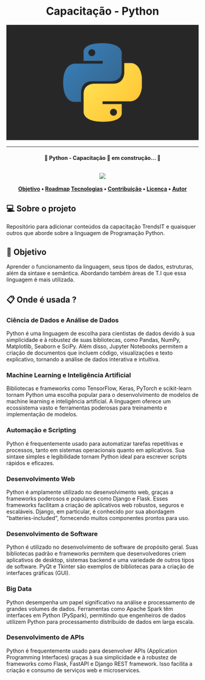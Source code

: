 <h1 align="center">Capacitação - Python </h1>
<img alt="Python" title="#Python" src="./assets/readme/python-alt.png" />
<hr>
<h4 align="center"> 
	🚧 Python - Capacitação 🚀 em construção... 🚧
<p align="center">
	<br>
  <img src="https://img.shields.io/static/v1?label=Linguagem&message=Python&color=3776AB&style=for-the-badge&logo=python"

</h4>

<p align="center">
 <a href="#objetivo">Objetivo</a> •
 <a href="https://roadmap.sh/python" target="_blank" rel="noopener noreferrer">Roadmap</a> 
 <a href="#tecnologias">Tecnologias</a> • 
 <a href="#contribuicao">Contribuição</a> • 
 <a href="#licenc-a">Licença</a> • 
 <a href="#autor">Autor</a>
</p>

## 💻 Sobre o projeto
Repositório para adicionar conteúdos da capacitação TrendsIT e quaisquer outros que aborde sobre a linguagem de Programação Python.

## 📔 Objetivo
Aprender o funcionamento da linguagem, seus tipos de dados, estruturas, além da sintaxe e semântica. Abordando também áreas de T.I que essa linguagem é mais utilizada.

## 📋 Onde é usada ?

### Ciência de Dados e Análise de Dados
Python é uma linguagem de escolha para cientistas de dados devido à sua simplicidade e à robustez de suas bibliotecas, como Pandas, NumPy, Matplotlib, Seaborn e SciPy. Além disso, Jupyter Notebooks permitem a criação de documentos que incluem código, visualizações e texto explicativo, tornando a análise de dados interativa e intuitiva.

### Machine Learning e Inteligência Artificial
Bibliotecas e frameworks como TensorFlow, Keras, PyTorch e scikit-learn tornam Python uma escolha popular para o desenvolvimento de modelos de machine learning e inteligência artificial. A linguagem oferece um ecossistema vasto e ferramentas poderosas para treinamento e implementação de modelos.

### Automação e Scripting
Python é frequentemente usado para automatizar tarefas repetitivas e processos, tanto em sistemas operacionais quanto em aplicativos. Sua sintaxe simples e legibilidade tornam Python ideal para escrever scripts rápidos e eficazes.

### Desenvolvimento Web
Python é amplamente utilizado no desenvolvimento web, graças a frameworks poderosos e populares como Django e Flask. Esses frameworks facilitam a criação de aplicativos web robustos, seguros e escaláveis. Django, em particular, é conhecido por sua abordagem "batteries-included", fornecendo muitos componentes prontos para uso.

### Desenvolvimento de Software
Python é utilizado no desenvolvimento de software de propósito geral. Suas bibliotecas padrão e frameworks permitem que desenvolvedores criem aplicativos de desktop, sistemas backend e uma variedade de outros tipos de software. PyQt e Tkinter são exemplos de bibliotecas para a criação de interfaces gráficas (GUI).

### Big Data
Python desempenha um papel significativo na análise e processamento de grandes volumes de dados. Ferramentas como Apache Spark têm interfaces em Python (PySpark), permitindo que engenheiros de dados utilizem Python para processamento distribuído de dados em larga escala.

### Desenvolvimento de APIs
Python é frequentemente usado para desenvolver APIs (Application Programming Interfaces) graças à sua simplicidade e à robustez de frameworks como Flask, FastAPI e Django REST framework. Isso facilita a criação e consumo de serviços web e microservices.
